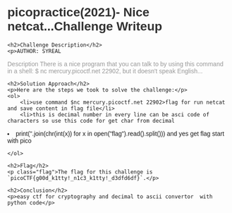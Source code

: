 <!DOCTYPE html>
<html>
<head>
    <style>
        body {
            font-family: Arial, sans-serif;
        }
        h1 {
            color: #333;
        }
        h2 {
            color: #666;
        }
        p {
            color: #999;
        }
        .flag {
            color: red;
            font-weight: bold;
        }
    </style>
</head>
<body>
    <h1>picopractice(2021)- Nice netcat...Challenge Writeup</h1>

    <h2>Challenge Description</h2>
    <p>AUTHOR: SYREAL

Description
There is a nice program that you can talk to by using this command in a shell: $ nc mercury.picoctf.net 22902, but it doesn't speak English...
</p>

    <h2>Solution Approach</h2>
    <p>Here are the steps we took to solve the challenge:</p>
    <ol>
        <li>use command $nc mercury.picoctf.net 22902>flag for run netcat and save content in flag file</li>
        <li>this is decimal number in every line can be asci code of characters so use this code for get char from decimal
  </li>
<li>print(''.join(chr(int(x)) for x in open("flag").read().split())) and yes get flag start with pico
</li>
      
    </ol>

    <h2>Flag</h2>
    <p class="flag">The flag for this challenge is `picoCTF{g00d_k1tty!_n1c3_k1tty!_d3dfd6df}`.</p>

    <h2>Conclusion</h2>
    <p>easy ctf for cryptography and decimal to ascii convertor  with  python code</p>
</body>
</html>
